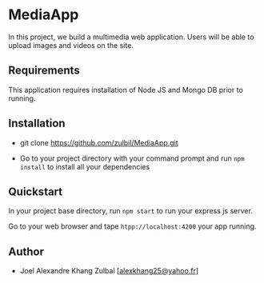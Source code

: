 # MediaApp

In this project, we build a multimedia web application. Users will be able to upload images and videos on the site. 

## Requirements

This application requires installation of Node JS and Mongo DB prior to running.

## Installation

- git clone https://github.com/zulbil/MediaApp.git

- Go to your project directory with your command prompt and run `npm install` to install all your dependencies

## Quickstart

In your project base directory, run `npm start` to run your express js server.

Go to your web browser and tape `htpp://localhost:4200` your app running. 

## Author

- Joel Alexandre Khang Zulbal [alexkhang25@yahoo.fr]
